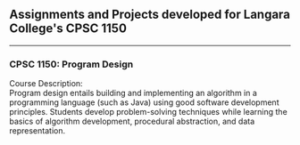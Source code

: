 ## Assignments and Projects developed for Langara College's CPSC 1150 
---------------------------------------------------------------

### CPSC 1150: Program Design
Course Description:<br/>
Program design entails building and implementing an algorithm in a programming language (such as Java) using good software development principles. Students develop problem-solving techniques while learning the basics of algorithm development, procedural abstraction, and data representation.<br/>
